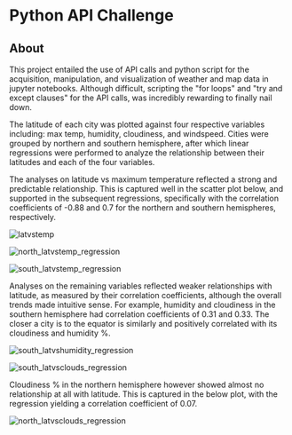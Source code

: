 # Python API Challenge

## About 

This project entailed the use of API calls and python script for the acquisition, manipulation, and visualization of weather and map data in jupyter notebooks. Although difficult, scripting the "for loops" and "try and except clauses" for the API calls, was incredibly rewarding to finally nail down. 

The latitude of each city was plotted against four respective variables including: max temp, humidity, cloudiness, and windspeed. Cities were grouped by northern and southern hemisphere, after which linear regressions were performed to analyze the relationship between their latitudes and each of the four variables.  

The analyses on latitude vs maximum temperature reflected a strong and predictable relationship. This is captured well in the scatter plot below, and supported in the subsequent regressions, specifically with the correlation coefficients of -0.88 and 0.7 for the northern and southern hemispheres, respectively. 

![latvstemp](https://user-images.githubusercontent.com/79114121/115125867-4102c000-9f88-11eb-9e85-aed95f7205a5.png)

![north_latvstemp_regression](https://user-images.githubusercontent.com/79114121/115125873-4a8c2800-9f88-11eb-9aa5-b1098df1240a.png)

![south_latvstemp_regression](https://user-images.githubusercontent.com/79114121/115125875-4cee8200-9f88-11eb-88a4-6dedd1a862c9.png)

Analyses on the remaining variables reflected weaker relationships with latitude, as measured by their correlation coefficients, although the overall trends made intuitive sense. For example, humidity and cloudiness in the southern hemisphere had correlation coefficients of 0.31 and 0.33. The closer a city is to the equator is similarly and positively correlated with its cloudiness and humidity %.

![south_latvshumidity_regression](https://user-images.githubusercontent.com/79114121/115125881-5c6dcb00-9f88-11eb-9fa5-b1a9ab14e84e.png)

![south_latvsclouds_regression](https://user-images.githubusercontent.com/79114121/115125885-6394d900-9f88-11eb-90ac-68f8e354dd89.png)

Cloudiness % in the northern hemisphere however showed almost no relationship at all with latitude. This is captured in the below plot, with the regression yielding a correlation coefficient of 0.07. 

![north_latvsclouds_regression](https://user-images.githubusercontent.com/79114121/115125892-74454f00-9f88-11eb-962d-85be5e67a674.png)



